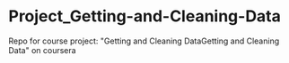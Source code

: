 # Project_Getting-and-Cleaning-Data
Repo for course project: "Getting and Cleaning DataGetting and Cleaning Data" on coursera
